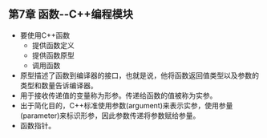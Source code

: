 ## 第7章 函数--C++编程模块
- 要使用C++函数
	- 提供函数定义
	- 提供函数原型
	- 调用函数
- 原型描述了函数到编译器的接口，也就是说，他将函数返回值类型以及参数的类型和数量告诉编译器。
- 用于接收传递值的变量称为形参。传递给函数的值被称为实参。
- 出于简化目的，C++标准使用参数(argument)来表示实参，使用参量(parameter)来标识形参，因此参数传递将参数赋给参量。
- 函数指针。